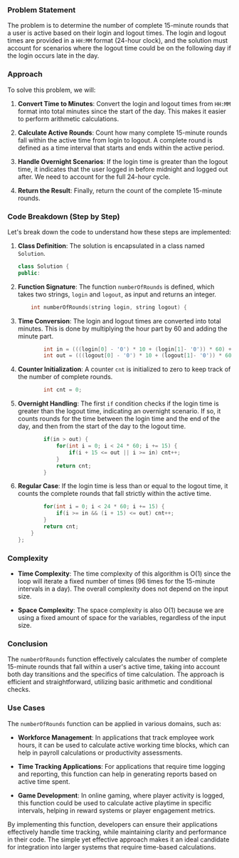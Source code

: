 ### Problem Statement

The problem is to determine the number of complete 15-minute rounds that a user is active based on their login and logout times. The login and logout times are provided in a `HH:MM` format (24-hour clock), and the solution must account for scenarios where the logout time could be on the following day if the login occurs late in the day.

### Approach

To solve this problem, we will:

1. **Convert Time to Minutes**: Convert the login and logout times from `HH:MM` format into total minutes since the start of the day. This makes it easier to perform arithmetic calculations.

2. **Calculate Active Rounds**: Count how many complete 15-minute rounds fall within the active time from login to logout. A complete round is defined as a time interval that starts and ends within the active period.

3. **Handle Overnight Scenarios**: If the login time is greater than the logout time, it indicates that the user logged in before midnight and logged out after. We need to account for the full 24-hour cycle.

4. **Return the Result**: Finally, return the count of the complete 15-minute rounds.

### Code Breakdown (Step by Step)

Let's break down the code to understand how these steps are implemented:

1. **Class Definition**: The solution is encapsulated in a class named `Solution`.

   ```cpp
   class Solution {
   public:
   ```

2. **Function Signature**: The function `numberOfRounds` is defined, which takes two strings, `login` and `logout`, as input and returns an integer.

   ```cpp
       int numberOfRounds(string login, string logout) {
   ```

3. **Time Conversion**: The login and logout times are converted into total minutes. This is done by multiplying the hour part by 60 and adding the minute part.

   ```cpp
           int in = (((login[0] - '0') * 10 + (login[1]- '0')) * 60) + ((login[3] - '0') * 10 + (login[4] - '0'));
           int out = (((logout[0] - '0') * 10 + (logout[1]- '0')) * 60) + ((logout[3] - '0') * 10 + (logout[4] - '0'));
   ```

4. **Counter Initialization**: A counter `cnt` is initialized to zero to keep track of the number of complete rounds.

   ```cpp
           int cnt = 0;
   ```

5. **Overnight Handling**: The first `if` condition checks if the login time is greater than the logout time, indicating an overnight scenario. If so, it counts rounds for the time between the login time and the end of the day, and then from the start of the day to the logout time.

   ```cpp
           if(in > out) {
               for(int i = 0; i < 24 * 60; i += 15) {
                   if(i + 15 <= out || i >= in) cnt++;
               }
               return cnt;
           }
   ```

6. **Regular Case**: If the login time is less than or equal to the logout time, it counts the complete rounds that fall strictly within the active time.

   ```cpp
           for(int i = 0; i < 24 * 60; i += 15) {
               if(i >= in && (i + 15) <= out) cnt++;
           }
           return cnt;
       }
   };
   ```

### Complexity

- **Time Complexity**: The time complexity of this algorithm is O(1) since the loop will iterate a fixed number of times (96 times for the 15-minute intervals in a day). The overall complexity does not depend on the input size.

- **Space Complexity**: The space complexity is also O(1) because we are using a fixed amount of space for the variables, regardless of the input size.

### Conclusion

The `numberOfRounds` function effectively calculates the number of complete 15-minute rounds that fall within a user's active time, taking into account both day transitions and the specifics of time calculation. The approach is efficient and straightforward, utilizing basic arithmetic and conditional checks.

### Use Cases

The `numberOfRounds` function can be applied in various domains, such as:

- **Workforce Management**: In applications that track employee work hours, it can be used to calculate active working time blocks, which can help in payroll calculations or productivity assessments.

- **Time Tracking Applications**: For applications that require time logging and reporting, this function can help in generating reports based on active time spent.

- **Game Development**: In online gaming, where player activity is logged, this function could be used to calculate active playtime in specific intervals, helping in reward systems or player engagement metrics.

By implementing this function, developers can ensure their applications effectively handle time tracking, while maintaining clarity and performance in their code. The simple yet effective approach makes it an ideal candidate for integration into larger systems that require time-based calculations.